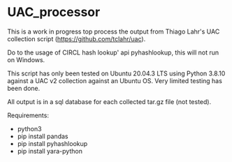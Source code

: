 # UAC_processor

This is a work in progress top process the output from Thiago Lahr's UAC collection script (https://github.com/tclahr/uac).

Do to the usage of CIRCL hash lookup' api pyhashlookup, this will not run on Windows.  

This script has only been tested on Ubuntu 20.04.3 LTS using Python 3.8.10 against a UAC v2 collection against an Ubuntu OS.  Very limited testing has been done.  

All output is in a sql database for each collected tar.gz file (not tested).


Requirements:
* python3
* pip install pandas
* pip install pyhashlookup
* pip install yara-python
